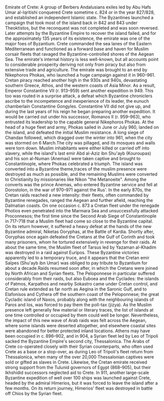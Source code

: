 Emirate of Crete: A group of Berbers Andalusians exiles led by Abu Hafs Umar al-Iqritishi conquered Crete sometime c. 824 or in the year 827/828, and established an independent Islamic state. The Byzantines  launched a campaign that took most of the island back in 842 and 843 under Theoktistos, but the reconquest was not completed and was soon reversed. Later attempts by the Byzantine Empire to recover the island failed, and for the approximately 135 years of its existence, the emirate was one of the major foes of Byzantium. Crete commanded the sea lanes of the Eastern Mediterranean and functioned as a forward base and haven for Muslim corsair fleets that ravaged the Byzantine-controlled shores of the Aegean Sea. The emirate's internal history is less well-known, but all accounts point to considerable prosperity deriving not only from piracy but also from extensive trade and agriculture. The emirate was brought to an end by Nikephoros Phokas, who launched a huge campaign against it in 960–961. Cretan piracy reached another high in the 930s and 940s, devastating southern Greece, Athos, and the western coasts of Asia Minor. As a result, Emperor Constantine VII (r. 913–959) sent another expedition in 949. This too was routed in a surprise attack, a defeat which Byzantine chroniclers ascribe to the incompetence and inexperience of its leader, the eunuch chamberlain Constantine Gongyles. Constantine VII did not give up, and during the last years of his reign he began preparing another expedition. It would be carried out under his successor, Romanos II (r. 959–963), who entrusted its leadership to the capable general Nikephoros Phokas. At the head of a huge fleet and army, Phokas sailed in June or July 960, landed on the island, and defeated the initial Muslim resistance. A long siege of Chandax followed, which dragged over the winter into 961, when the city was stormed on 6 March.The city was pillaged, and its mosques and walls were torn down. Muslim inhabitants were either killed or carried off into slavery, while the island's last emir Abd al-Aziz ibn Shu'ayb (Kouroupas) and his son al-Numan (Anemas) were taken captive and brought to Constantinople, where Phokas celebrated a triumph. The island was converted into a Byzantine theme,traces of the muslim presence were destroyed as much as possible, and the remaining Muslims were converted to Christianity by missionaries like Nikon "the Metanoeite". Among the converts was the prince Anemas, who entered Byzantine service and fell at Dorostolon, in the war of 970–971 against the Rus'. In the early 870s, the Cretan raids reached a new intensity: their fleets, often commanded by Byzantine renegades, ranged the Aegean and further afield, reaching the Dalmatian coasts. On one occasion c. 873 a Cretan fleet under the renegade Photios even penetrated into the Marmara Sea and unsuccessfully attacked Proconnesos; the first time since the Second Arab Siege of Constantinople in 717–718 that a Muslim fleet had come so close to the Byzantine capital. On its return however, it suffered a heavy defeat at the hands of the new Byzantine admiral, Niketas Ooryphas, at the Battle of Kardia. Shortly after, Ooryphas once again defeated the Cretans at the Gulf of Corinth and took many prisoners, whom he tortured extensively in revenge for their raids. At about the same time, the Muslim fleet of Tarsus led by Yazaman al-Khadim was destroyed in a raid against Euripos. These Byzantine victories apparently led to a temporary truce, and it appears that the Cretan emir Saïpes (Shu'ayb ibn Umar) was obliged to pay tribute to Byzantium for about a decade.Raids resumed soon after, in which the Cretans were joined by North African and Syrian fleets. The Peloponnese in particular suffered considerably from their raids, but also Euboea and the Cyclades: the islands of Patmos, Karpathos and nearby Sokastro came under Cretan control, and Cretan rule extended as far north as Aegina in the Saronic Gulf, and to Elafonisos and Cythera off the southern coast of the Peloponnese; the great Cycladic island of Naxos, probably along with the neighbouring islands of Paros and Ios, was forced to pay them the poll-tax (jizya). As the Muslim presence left generally few material or literary traces, the list of islands at one time controlled or occupied by them could well be longer. Nevertheless, the impact of this new wave of Arab raids was felt across the Aegean, where some islands were deserted altogether, and elsewhere coastal sites were abandoned for better protected inland locations. Athens may have been occupied in c. 896–902, and in 904, a Syrian fleet led by Leo of Tripoli sacked the Byzantine Empire's second city, Thessalonica. The Arabs of Crete co-operated closely with their Syrian counterparts, who often used Crete as a base or a stop-over, as during Leo of Tripoli's fleet return from Thessalonica, when many of the over 20,000 Thessalonian captives were sold or gifted as slaves in Crete. Likewise, the Cretan emirate received strong support from the Tulunid governors of Egypt (868–905), but their Ikhshidid successors neglected aid to Crete. In 911, another large-scale Byzantine expedition of well over 100 ships was launched against Crete, headed by the admiral Himerios, but it was forced to leave the island after a few months. On its return journey, Himerios' fleet was destroyed in battle off Chios by the Syrian fleet.
